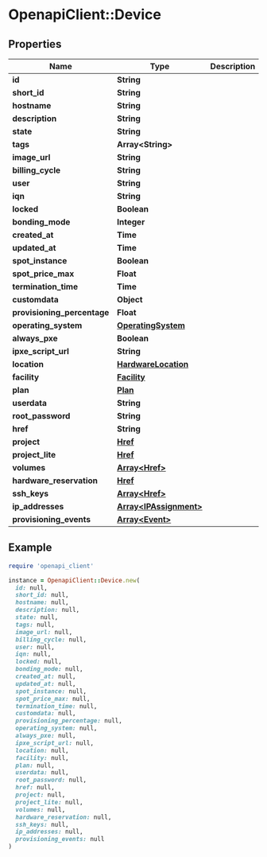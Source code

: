 # OpenapiClient::Device

## Properties

| Name | Type | Description | Notes |
| ---- | ---- | ----------- | ----- |
| **id** | **String** |  | [optional] |
| **short_id** | **String** |  | [optional] |
| **hostname** | **String** |  | [optional] |
| **description** | **String** |  | [optional] |
| **state** | **String** |  | [optional] |
| **tags** | **Array&lt;String&gt;** |  | [optional] |
| **image_url** | **String** |  | [optional] |
| **billing_cycle** | **String** |  | [optional] |
| **user** | **String** |  | [optional] |
| **iqn** | **String** |  | [optional] |
| **locked** | **Boolean** |  | [optional] |
| **bonding_mode** | **Integer** |  | [optional] |
| **created_at** | **Time** |  | [optional] |
| **updated_at** | **Time** |  | [optional] |
| **spot_instance** | **Boolean** |  | [optional] |
| **spot_price_max** | **Float** |  | [optional] |
| **termination_time** | **Time** |  | [optional] |
| **customdata** | **Object** |  | [optional] |
| **provisioning_percentage** | **Float** |  | [optional] |
| **operating_system** | [**OperatingSystem**](OperatingSystem.md) |  | [optional] |
| **always_pxe** | **Boolean** |  | [optional] |
| **ipxe_script_url** | **String** |  | [optional] |
| **location** | [**HardwareLocation**](HardwareLocation.md) |  | [optional] |
| **facility** | [**Facility**](Facility.md) |  | [optional] |
| **plan** | [**Plan**](Plan.md) |  | [optional] |
| **userdata** | **String** |  | [optional] |
| **root_password** | **String** |  | [optional] |
| **href** | **String** |  | [optional] |
| **project** | [**Href**](Href.md) |  | [optional] |
| **project_lite** | [**Href**](Href.md) |  | [optional] |
| **volumes** | [**Array&lt;Href&gt;**](Href.md) |  | [optional] |
| **hardware_reservation** | [**Href**](Href.md) |  | [optional] |
| **ssh_keys** | [**Array&lt;Href&gt;**](Href.md) |  | [optional] |
| **ip_addresses** | [**Array&lt;IPAssignment&gt;**](IPAssignment.md) |  | [optional] |
| **provisioning_events** | [**Array&lt;Event&gt;**](Event.md) |  | [optional] |

## Example

```ruby
require 'openapi_client'

instance = OpenapiClient::Device.new(
  id: null,
  short_id: null,
  hostname: null,
  description: null,
  state: null,
  tags: null,
  image_url: null,
  billing_cycle: null,
  user: null,
  iqn: null,
  locked: null,
  bonding_mode: null,
  created_at: null,
  updated_at: null,
  spot_instance: null,
  spot_price_max: null,
  termination_time: null,
  customdata: null,
  provisioning_percentage: null,
  operating_system: null,
  always_pxe: null,
  ipxe_script_url: null,
  location: null,
  facility: null,
  plan: null,
  userdata: null,
  root_password: null,
  href: null,
  project: null,
  project_lite: null,
  volumes: null,
  hardware_reservation: null,
  ssh_keys: null,
  ip_addresses: null,
  provisioning_events: null
)
```

